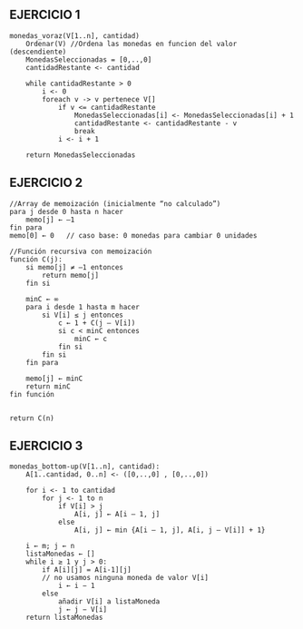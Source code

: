 ## EJERCICIO 1 ##

    monedas_voraz(V[1..n], cantidad)
        Ordenar(V) //Ordena las monedas en funcion del valor (descendiente)
        MonedasSeleccionadas = [0,..,0]
        cantidadRestante <- cantidad
        
        while cantidadRestante > 0
            i <- 0
            foreach v -> v pertenece V[]
                if v <= cantidadRestante 
                    MonedasSeleccionadas[i] <- MonedasSeleccionadas[i] + 1
                    cantidadRestante <- cantidadRestante - v
                    break
                i <- i + 1
        
        return MonedasSeleccionadas


## EJERCICIO 2 ##
    //Array de memoización (inicialmente “no calculado”)
    para j desde 0 hasta n hacer
        memo[j] ← –1
    fin para
    memo[0] ← 0   // caso base: 0 monedas para cambiar 0 unidades

    //Función recursiva con memoización
    función C(j):
        si memo[j] ≠ –1 entonces
            return memo[j]
        fin si

        minC ← ∞
        para i desde 1 hasta m hacer
            si V[i] ≤ j entonces
                c ← 1 + C(j – V[i])
                si c < minC entonces
                    minC ← c
                fin si
            fin si
        fin para

        memo[j] ← minC
        return minC
    fin función


    return C(n)


## EJERCICIO 3 ##

    monedas_bottom-up(V[1..n], cantidad):
        A[1..cantidad, 0..n] <- ([0,..,0] , [0,..,0])
        
        for i <- 1 to cantidad
            for j <- 1 to n
                if V[i] > j
                    A[i, j] ← A[i – 1, j]
                else
                    A[i, j] ← min {A[i – 1, j], A[i, j – V[i]] + 1}
    
        i ← m; j ← n
        listaMonedas ← []
        while i ≥ 1 y j > 0:
            if A[i][j] = A[i-1][j]
            // no usamos ninguna moneda de valor V[i]
                i ← i − 1
            else
                añadir V[i] a listaMoneda
                j ← j − V[i]
        return listaMonedas